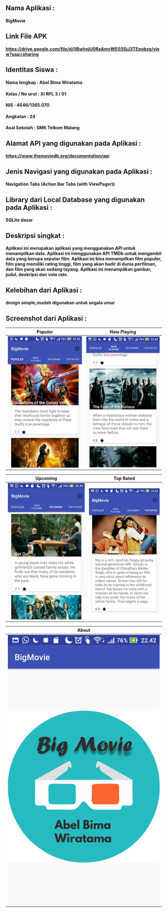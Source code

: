 ## Nama Aplikasi :
#### BigMovie
## Link File APK
#### https://drive.google.com/file/d/0BwhejU0RaAmvWE03SjJ3TEpobzg/view?usp=sharing
## Identitas Siswa :
#### Nama lengkap : Abel Bima Wiratama
#### Kelas / No urut : XI RPL 3 / 01
#### NIS : 4646/1365.070
#### Angkatan : 24
#### Asal Sekolah : SMK Telkom Malang
## Alamat API yang digunakan pada Aplikasi : 
#### https://www.themoviedb.org/documentation/api
## Jenis Navigasi yang digunakan pada Aplikasi : 
#### Navigation Tabs (Action Bar Tabs (with ViewPager))
## Library dari Local Database yang digunakan pada Aplikasi : 
#### SQLite dasar
## Deskripsi singkat :
#### Aplikasi ini merupakan aplikasi yang menggunakan API untuk menampilkan data. Aplikasi ini  menggunakan API TMDb untuk mengambil data yang berupa seputar film. Aplikasi ini bisa menampilkan film populer, film yang memiliki rating tinggi, film yang akan hadir di dunia perfilman, dan film yang akan sedang tayang. Aplikasi ini menampilkan gambar, judul, deskripsi dan vote rate.
## Kelebihan dari Aplikasi :
#### design simple,mudah digunakan untuk segala umur
## Screenshot dari Aplikasi :
Populer | Now Playing
------------ | -------------
![1](https://github.com/Abelbimaw/BigMovie/blob/master/Screenshot_20170514-224203%5B1%5D.jpg)|![2](https://github.com/Abelbimaw/BigMovie/blob/master/Screenshot_20170514-224209%5B1%5D.jpg)

Upcoming | Top Rated
------------ | -------------
![3](https://github.com/Abelbimaw/BigMovie/blob/master/Screenshot_20170514-224216%5B1%5D.jpg)|![5](https://github.com/Abelbimaw/BigMovie/blob/master/Screenshot_20170514-224220%5B1%5D.jpg)

About |
------------ |
![4](https://github.com/Abelbimaw/BigMovie/blob/master/Screenshot_20170514-224223%5B1%5D.jpg)|

